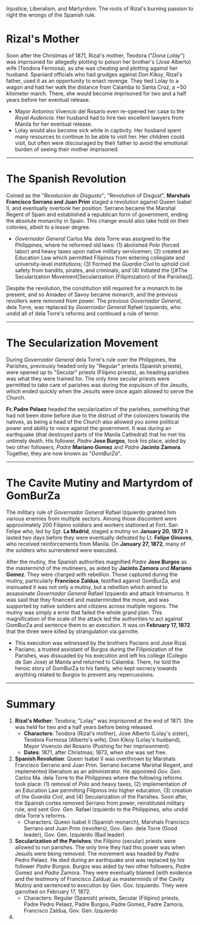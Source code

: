 Injustice, Liberalism, and Martyrdom. The roots of Rizal's burning passion to right the wrongs of the Spanish rule.
# Rizal's Mother
Soon after the Christmas of 1871, Rizal's mother, Teodora ("*Dona Lolay*") was imprisoned for allegedly plotting to poison her brother's (Jose Alberto) wife (Teodora Fermosa), as she was cheating and plotting against her husband. Spaniard officials who had grudges against *Don Kikoy*, Rizal's father, used it as an opportunity to enact revenge. They tied Lolay to a wagon and had her walk the distance from Calamba to Santa Cruz, a ~50 kilometer march. There, she would become imprisoned for two and a half years before her eventual release.
- Mayor Antonino Vivencio del Rosario even re-opened her case to the *Royal Audencia*. Her husband had to hire two excellent lawyers from Manila for her eventual release.
- Lolay would also become sick while in captivity. Her husband spent many resources to continue to be able to visit her. Her children could visit, but often were discouraged by their father to avoid the emotional burden of seeing their mother imprisoned.
___
# The Spanish Revolution
Coined as the "*Revolucion de Disgusto*"; "Revolution of Disgust", **Marshals Francisco Serrano and Juan Prim** staged a revolution against Queen Isabel II, and eventually overtook her position. Serrano became the Marshal Regent of Spain and established a republican form of government, ending the absolute monarchy in Spain. This change would also take hold on their colonies, albeit to a lesser degree.
- *Governador General* Carlos Ma. dela Torre was assigned to the Philippines, where he reformed old laws: (1) abolished *Polo* (forced labor) and heavy taxes upon native military servicemen; (2) created an Education Law which permitted Filipinos from entering collegiate and university-level institutions; (3) Formed the *Guardia Civil* to uphold civil safety from bandits, pirates, and criminals; and (4) Initiated the [[#The Secularization Movement|Secularization (Filipinization) of the Parishes]].

Despite the revolution, the constitution still required for a monarch to be present, and so Amadeo of Savoy became monarch, and the previous revolters were removed from power. The previous *Governador General*, dela Torre, was replaced by *Governador General* Rafael Izquierdo, who undid all of dela Torre's reforms and continued a rule of terror.
___
# The Secularization Movement
During *Governador General* dela Torre's rule over the Philippines, the Parishes, previously headed only by "Regular" priests (Spanish priests), were opened up to "Secular" priests (Filipino priests), as heading parishes was what they were trained for. The only time secular priests were permitted to take care of parishes was during the expulsion of the Jesuits, which ended quickly when the Jesuits were once again allowed to serve the Church.

**Fr. Padre Pelaez** headed the secularization of the parishes, something that had not been done before due to the distrust of the colonizers towards the natives, as being a head of the Church also allowed you some political power and ability to voice against the government. It was during an earthquake (that destroyed parts of the Manila Cathedral) that he met his untimely death. His follower, *Padre* **Jose Burgos**, took his place, aided by two other followers, *Padre* **Mariano Gomez** and *Padre* **Jacinto Zamora**. Together, they are now known as "*GomBurZa*".
___
# The Cavite Mutiny and Martyrdom of GomBurZa
The military rule of *Governador General* Rafael Izquierdo granted him various enemies from multiple sectors. Among those discontent were approximately 200 Filipino soldiers and workers stationed at Fort. San Felipe who, led by Sgt. **La Madrid**, staged a mutiny on **January 20, 1872** It lasted two days before they were eventually defeated by Lt. **Felipe Ginoves**, who received reinforcements from Manila. On **January 27, 1872**, many of the soldiers who surrendered were executed.

After the mutiny, the Spanish authorities magnified *Padre* **Jose Burgos** as the mastermind of the mutineers, as aided by **Jacinto Zamora** and **Mariano Gomez**. They were charged with rebellion. Those captured during the mutiny, particularly **Francisco Zaldua**, testified against GomBurZa, and insinuated it was not only a mutiny, but a rebellion which aimed to assassinate *Governador General* Rafael Izquierdo and attack Intramuros. It was said that they financed and masterminded the move, and was supported by native soldiers and citizens across multiple regions. The mutiny was simply a error that failed the whole grand plan. This magnification of the scale of the attack led the authorities to act against GomBurZa and sentence them to an execution. It was on **February 17, 1872** that the three were killed by strangulation via garrotte.
- This execution was witnessed by the brothers Paciano and Jose Rizal.
- Paciano, a trusted assistant of Burgos during the Filipinization of the Parishes, was dissuaded by his execution and left his college (Colegio de San Jose) at Manila and returned to Calamba. There, he told the heroic story of GomBurZa to his family, who kept secrecy towards anything related to Burgos to prevent any repercussions.
___
# Summary
1. **Rizal's Mother**: Teodora; "Lolay" was imprisoned at the end of 1871. She was held for two and a half years before being released.
	- **Characters**: Teodora (Rizal's mother), Jose Alberto (Lolay's sister), Teodora Formosa (Alberto's wife), Don Kikoy (Lolay's husband), Mayor Vivencio del Rosario (Pushing for her imprisonment).
	- **Dates**: 1871, after Christmas; 1873, when she was set free.
2. **Spanish Revolution**: Queen Isabel II was overthrown by Marshals Francisco Serrano and Juan Prim. Serrano became Marshal Regent, and implemented liberalism as an administrator. He appointed *Gov. Gen.* Carlos Ma. dela Torre to the Philippines where the following reforms took place: (1) removal of *Polo* and heavy taxes, (2) implementation of an Education Law permitting Filipinos into higher education, (3) creation of the *Guardia Civil*, and (4) Secularization of the Parishes. Soon after, the Spanish cortes removed Serrano from power, reinstituted military rule, and sent *Gov. Gen.* Rafael Izquierdo to the Philippines, who undid dela Torre's reforms.
	- Characters: Queen Isabel II (Spanish monarch), Marshals Francisco Serrano and Juan Prim (revolters), Gov. Gen. dela Torre (Good leader), Gov. Gen. Izquierdo (Bad leader)
3. **Secularization of the Parishes**: the Filipino (secular) priests were allowed to run parishes. The only time they had this power was when Jesuits were being removed. The movement was headed by *Padre* Pedro Pelaez. He died during an earthquake and was replaced by his follower *Padre* Burgos. Burgos was aided by two other followers, *Padre* Gomez and *Padre* Zamora. They were eventually blamed (with evidence and the testimony of Francisco Zaldua) as masterminds of the Cavity Mutiny and sentenced to execution by Gen. Gov. Izquierdo. They were garrotted on February 17, 1872.
	- Characters: Regular (Spanish) priests, Secular (Filipino) priests, Padre Pedro Pelaez, Padre Burgos, Padre Gomez, Padre Zamora, Francisco Zaldua, Gov. Gen. Izquierdo
4. 